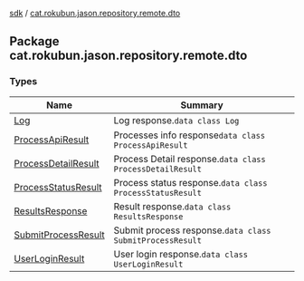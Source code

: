 [sdk](../index.md) / [cat.rokubun.jason.repository.remote.dto](./index.md)

## Package cat.rokubun.jason.repository.remote.dto

### Types

| Name | Summary |
|---|---|
| [Log](-log/index.md) | Log response.`data class Log` |
| [ProcessApiResult](-process-api-result/index.md) | Processes info response`data class ProcessApiResult` |
| [ProcessDetailResult](-process-detail-result/index.md) | Process Detail response.`data class ProcessDetailResult` |
| [ProcessStatusResult](-process-status-result/index.md) | Process status response.`data class ProcessStatusResult` |
| [ResultsResponse](-results-response/index.md) | Result response.`data class ResultsResponse` |
| [SubmitProcessResult](-submit-process-result/index.md) | Submit process response.`data class SubmitProcessResult` |
| [UserLoginResult](-user-login-result/index.md) | User login response.`data class UserLoginResult` |
